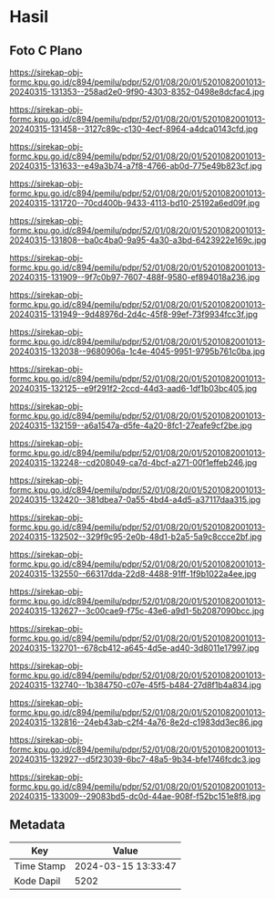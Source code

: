 # Hasil

## Foto C Plano

https://sirekap-obj-formc.kpu.go.id/c894/pemilu/pdpr/52/01/08/20/01/5201082001013-20240315-131353--258ad2e0-9f90-4303-8352-0498e8dcfac4.jpg

https://sirekap-obj-formc.kpu.go.id/c894/pemilu/pdpr/52/01/08/20/01/5201082001013-20240315-131458--3127c89c-c130-4ecf-8964-a4dca0143cfd.jpg

https://sirekap-obj-formc.kpu.go.id/c894/pemilu/pdpr/52/01/08/20/01/5201082001013-20240315-131633--e49a3b74-a7f8-4766-ab0d-775e49b823cf.jpg

https://sirekap-obj-formc.kpu.go.id/c894/pemilu/pdpr/52/01/08/20/01/5201082001013-20240315-131720--70cd400b-9433-4113-bd10-25192a6ed09f.jpg

https://sirekap-obj-formc.kpu.go.id/c894/pemilu/pdpr/52/01/08/20/01/5201082001013-20240315-131808--ba0c4ba0-9a95-4a30-a3bd-6423922e169c.jpg

https://sirekap-obj-formc.kpu.go.id/c894/pemilu/pdpr/52/01/08/20/01/5201082001013-20240315-131909--9f7c0b97-7607-488f-9580-ef894018a236.jpg

https://sirekap-obj-formc.kpu.go.id/c894/pemilu/pdpr/52/01/08/20/01/5201082001013-20240315-131949--9d48976d-2d4c-45f8-99ef-73f9934fcc3f.jpg

https://sirekap-obj-formc.kpu.go.id/c894/pemilu/pdpr/52/01/08/20/01/5201082001013-20240315-132038--9680906a-1c4e-4045-9951-9795b761c0ba.jpg

https://sirekap-obj-formc.kpu.go.id/c894/pemilu/pdpr/52/01/08/20/01/5201082001013-20240315-132125--e9f291f2-2ccd-44d3-aad6-1df1b03bc405.jpg

https://sirekap-obj-formc.kpu.go.id/c894/pemilu/pdpr/52/01/08/20/01/5201082001013-20240315-132159--a6a1547a-d5fe-4a20-8fc1-27eafe9cf2be.jpg

https://sirekap-obj-formc.kpu.go.id/c894/pemilu/pdpr/52/01/08/20/01/5201082001013-20240315-132248--cd208049-ca7d-4bcf-a271-00f1effeb246.jpg

https://sirekap-obj-formc.kpu.go.id/c894/pemilu/pdpr/52/01/08/20/01/5201082001013-20240315-132420--381dbea7-0a55-4bd4-a4d5-a37117daa315.jpg

https://sirekap-obj-formc.kpu.go.id/c894/pemilu/pdpr/52/01/08/20/01/5201082001013-20240315-132502--329f9c95-2e0b-48d1-b2a5-5a9c8ccce2bf.jpg

https://sirekap-obj-formc.kpu.go.id/c894/pemilu/pdpr/52/01/08/20/01/5201082001013-20240315-132550--66317dda-22d8-4488-91ff-1f9b1022a4ee.jpg

https://sirekap-obj-formc.kpu.go.id/c894/pemilu/pdpr/52/01/08/20/01/5201082001013-20240315-132627--3c00cae9-f75c-43e6-a9d1-5b2087090bcc.jpg

https://sirekap-obj-formc.kpu.go.id/c894/pemilu/pdpr/52/01/08/20/01/5201082001013-20240315-132701--678cb412-a645-4d5e-ad40-3d8011e17997.jpg

https://sirekap-obj-formc.kpu.go.id/c894/pemilu/pdpr/52/01/08/20/01/5201082001013-20240315-132740--1b384750-c07e-45f5-b484-27d8f1b4a834.jpg

https://sirekap-obj-formc.kpu.go.id/c894/pemilu/pdpr/52/01/08/20/01/5201082001013-20240315-132816--24eb43ab-c2f4-4a76-8e2d-c1983dd3ec86.jpg

https://sirekap-obj-formc.kpu.go.id/c894/pemilu/pdpr/52/01/08/20/01/5201082001013-20240315-132927--d5f23039-6bc7-48a5-9b34-bfe1746fcdc3.jpg

https://sirekap-obj-formc.kpu.go.id/c894/pemilu/pdpr/52/01/08/20/01/5201082001013-20240315-133009--29083bd5-dc0d-44ae-908f-f52bc151e8f8.jpg


## Metadata

| Key        | Value               |
| ---------- | ------------------- |
| Time Stamp | 2024-03-15 13:33:47 |
| Kode Dapil | 5202                |



